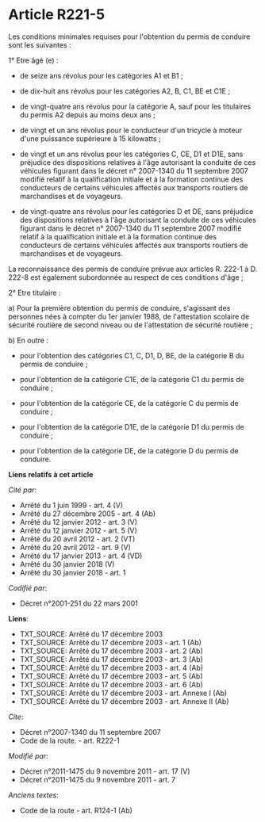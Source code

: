 # Article R221-5

Les conditions minimales requises pour l'obtention du permis de conduire sont les suivantes : 

1° Etre âgé (e) :

- de seize ans révolus pour les catégories A1 et B1 ;

- de dix-huit ans révolus pour les catégories A2, B, C1, BE et C1E ;

- de vingt-quatre ans révolus pour la catégorie A, sauf pour les titulaires du permis A2 depuis au moins deux ans ;

- de vingt et un ans révolus pour le conducteur d'un tricycle à moteur d'une puissance supérieure à 15 kilowatts ;

- de vingt et un ans révolus pour les catégories C, CE, D1 et D1E, sans préjudice des dispositions relatives à l'âge
autorisant la conduite de ces véhicules figurant dans le décret n° 2007-1340 du 11 septembre 2007 modifié relatif à la
qualification initiale et à la formation continue des conducteurs de certains véhicules affectés aux transports routiers de
marchandises et de voyageurs.

- de vingt-quatre ans révolus pour les catégories D et DE, sans préjudice des dispositions relatives à l'âge autorisant la
conduite de ces véhicules figurant dans le décret n° 2007-1340 du 11 septembre 2007 modifié relatif à la qualification
initiale et à la formation continue des conducteurs de certains véhicules affectés aux transports routiers de marchandises et
de voyageurs. 

La reconnaissance des permis de conduire prévue aux articles R. 222-1 à D. 222-8 est également subordonnée au respect de ces
conditions d'âge ; 

2° Etre titulaire : 

a) Pour la première obtention du permis de conduire, s'agissant des personnes nées à compter du 1er janvier 1988, de
l'attestation scolaire de sécurité routière de second niveau ou de l'attestation de sécurité routière ; 

b) En outre :

- pour l'obtention des catégories C1, C, D1, D, BE, de la catégorie B du permis de conduire ;

- pour l'obtention de la catégorie C1E, de la catégorie C1 du permis de conduire ;

- pour l'obtention de la catégorie CE, de la catégorie C du permis de conduire ;

- pour l'obtention de la catégorie D1E, de la catégorie D1 du permis de conduire ;

- pour l'obtention de la catégorie DE, de la catégorie D du permis de conduire.

**Liens relatifs à cet article**

_Cité par_:

  - Arrêté du 1 juin 1999 - art. 4 (V)
  - Arrêté du 27 décembre 2005 - art. 4 (Ab)
  - Arrêté du 12 janvier 2012 - art. 3 (V)
  - Arrêté du 12 janvier 2012 - art. 5 (V)
  - Arrêté du 20 avril 2012 - art. 2 (VT)
  - Arrêté du 20 avril 2012 - art. 9 (V)
  - Arrêté du 17 janvier 2013 - art. 4 (VD)
  - Arrêté du 30 janvier 2018 (V)
  - Arrêté du 30 janvier 2018 - art. 1

_Codifié par_:

  - Décret n°2001-251 du 22 mars 2001

**Liens**:

  - TXT_SOURCE: Arrêté du 17 décembre 2003
  - TXT_SOURCE: Arrêté du 17 décembre 2003 - art. 1 (Ab)
  - TXT_SOURCE: Arrêté du 17 décembre 2003 - art. 2 (Ab)
  - TXT_SOURCE: Arrêté du 17 décembre 2003 - art. 3 (Ab)
  - TXT_SOURCE: Arrêté du 17 décembre 2003 - art. 4 (Ab)
  - TXT_SOURCE: Arrêté du 17 décembre 2003 - art. 5 (Ab)
  - TXT_SOURCE: Arrêté du 17 décembre 2003 - art. 6 (Ab)
  - TXT_SOURCE: Arrêté du 17 décembre 2003 - art. Annexe I (Ab)
  - TXT_SOURCE: Arrêté du 17 décembre 2003 - art. Annexe II (Ab)

_Cite_:

  - Décret n°2007-1340 du 11 septembre 2007
  - Code de la route. - art. R222-1

_Modifié par_:

  - Décret n°2011-1475 du 9 novembre 2011 - art. 17 (V)
  - Décret n°2011-1475 du 9 novembre 2011 - art. 7

_Anciens textes_:

  - Code de la route - art. R124-1 (Ab)
